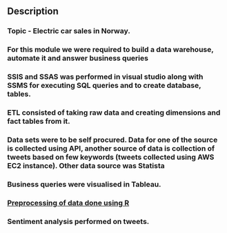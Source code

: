 ## Description

### Topic - Electric car sales in Norway.

### For this module we were required to build a data warehouse, automate it and answer business queries

### SSIS and SSAS was performed in visual studio along with SSMS for executing SQL queries and to create database, tables.

### ETL consisted of taking raw data and creating dimensions and fact tables from it.

### Data sets were to be self procured. Data for one of the source is collected using API, another source of data is collection of tweets based on few keywords (tweets collected using AWS EC2 instance). Other data source was Statista

### Business queries were visualised in Tableau.

### [Preprocessing of data done using R](https://github.com/swapnil-sarda/projects/blob/Data-warehouse/R%20code%20for%20preprocessing)

### Sentiment analysis performed on tweets.

